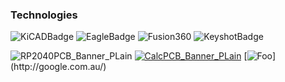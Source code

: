 ### Technologies

![KiCADBadge](https://github.com/nathanhborger/PCB_Portfolio/assets/75147239/ebc853b9-5f93-4297-8019-5d610981e74f)
![EagleBadge](https://github.com/nathanhborger/PCB_Portfolio/assets/75147239/09dd83e0-5e31-4a0b-9758-8d0dff992af9)
![Fusion360](https://github.com/nathanhborger/PCB_Portfolio/assets/75147239/e7324af9-1177-46c3-a05c-bdde1d0f4bd6)
![KeyshotBadge](https://github.com/nathanhborger/PCB_Portfolio/assets/75147239/77a7b579-217f-430e-9ca4-8b2172e381cd)

![RP2040PCB_Banner_PLain](https://github.com/nathanhborger/PCB_Portfolio/assets/75147239/0e204125-1a3e-49ae-a7d1-b96b15ef033d)
[![CalcPCB_Banner_PLain](https://github.com/nathanhborger/PCB_Portfolio/assets/75147239/175b34aa-716b-4364-9b54-2f79a440da4f)](http://google.com.au/)
[![Foo]([http://www.google.com.au/images/nav_logo7.png](https://github.com/nathanhborger/PCB_Portfolio/assets/75147239/175b34aa-716b-4364-9b54-2f79a440da4f)https://github.com/nathanhborger/PCB_Portfolio/assets/75147239/175b34aa-716b-4364-9b54-2f79a440da4f)](http://google.com.au/)
